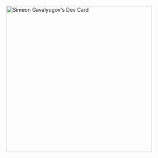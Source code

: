 <!---
- 👋 Hi, I’m @SimeonGavalyugov
- 👀 I’m interested in ...
- 🌱 I’m currently learning ...
- 💞️ I’m looking to collaborate on ...
- 📫 How to reach me ...


SimeonGavalyugov/SimeonGavalyugov is a ✨ special ✨ repository because its `README.md` (this file) appears on your GitHub profile.
You can click the Preview link to take a look at your changes.
--->

<a href="https://app.daily.dev/sgavalyugov"><img src="https://github.com/SimeonGavalyugov/SimeonGavalyugov/master/devcard.svg" width="400" alt="Simeon Gavalyugov's Dev Card"/></a>
